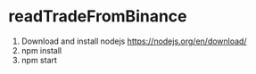 # readTradeFromBinance
1. Download and install nodejs https://nodejs.org/en/download/
2. npm install
3. npm start